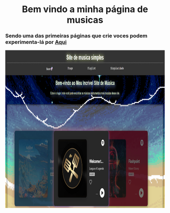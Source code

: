 <h1 align="center">Bem vindo a minha página de musicas</h1>
<h3>Sendo uma das primeiras páginas que crie voces podem experimenta-lá por <a href="" target="_blank">Aqui</a></h3>

<img height="500em" src="https://github.com/RaffaGR/SpotifyInPages/blob/main/mySpotyf.png" />
